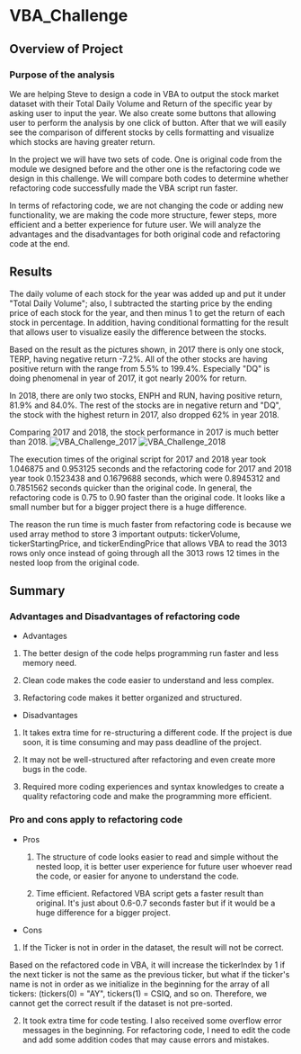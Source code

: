 # VBA_Challenge

## Overview of Project

### Purpose of the analysis

We are helping Steve to design a code in VBA to output the stock market dataset with their Total Daily Volume and Return of the specific year by asking user to input the year. We also create some buttons that allowing user to perform the analysis by one click of button. After that we will easily see the comparison of different stocks by cells formatting and visualize which stocks are having greater return.

In the project we will have two sets of code. One is original code from the module we designed before and the other one is the refactoring code we design in this challenge. We will compare both codes to determine whether refactoring code successfully made the VBA script run faster. 

In terms of refactoring code, we are not changing the code or adding new functionality, we are making the code more structure, fewer steps, more efficient and a better experience for future user. We will analyze the advantages and the disadvantages for both original code and refactoring code at the end. 

## Results

The daily volume of each stock for the year was added up and put it under "Total Daily Volume"; also, I subtracted the starting price by the ending price of each stock for the year, and then minus 1 to get the return of each stock in percentage. In addition, having conditional formatting for the result that allows user to visualize easily the difference between the stocks.

Based on the result as the pictures shown, in 2017 there is only one stock, TERP, having negative return -7.2%. All of the other stocks are having positive return with the range from 5.5% to 199.4%. Especially "DQ" is doing phenomenal in year of 2017, it got nearly 200% for return.

In 2018, there are only two stocks, ENPH and RUN, having positive return, 81.9% and 84.0%. The rest of the stocks are in negative return and "DQ", the stock with the highest return in 2017, also dropped 62% in year 2018.

Comparing 2017 and 2018, the stock performance in 2017 is much better than 2018.
![VBA_Challenge_2017](https://user-images.githubusercontent.com/100378319/158005074-0153c1cc-985b-4126-86e1-62cb21701e52.png)
![VBA_Challenge_2018](https://user-images.githubusercontent.com/100378319/158005081-9119935c-dd9e-4e29-9230-26933b2609d2.png)

The execution times of the original script for 2017 and 2018 year took 1.046875 and 0.953125 seconds and the refactoring code for 2017 and 2018 year took 0.1523438 and 0.1679688 seconds, which were 0.8945312 and 0.7851562 seconds quicker than the original code. In general, the refactoring code is 0.75 to 0.90 faster than the original code. It looks like a small number but for a bigger project there is a huge difference.

The reason the run time is much faster from refactoring code is because we used array method to store 3 important outputs: tickerVolume, tickerStartingPrice, and tickerEndingPrice that allows VBA to read the 3013 rows only once instead of going through all the 3013 rows 12 times in the nested loop from the original code.

## Summary

### Advantages and Disadvantages of refactoring code

- Advantages

1. The better design of the code helps programming run faster and less memory need.

2. Clean code makes the code easier to understand and less complex. 

3. Refactoring code makes it better organized and structured.

- Disadvantages

1. It takes extra time for re-structuring a different code. If the project is due soon, it is time consuming and may pass deadline of the project.

2. It may not be well-structured after refactoring and even create more bugs in the code.

3. Required more coding experiences and syntax knowledges to create a quality refactoring code and make the programming more efficient.

### Pro and cons apply to refactoring code

- Pros
  
  1. The structure of code looks easier to read and simple without the nested loop, it is better user experience for future user whoever read the code, or easier for anyone to understand the code.

  2. Time efficient. Refactored VBA script gets a faster result than original. It's just about 0.6-0.7 seconds faster but if it would be a huge difference for a bigger project.

- Cons

1. If the Ticker is not in order in the dataset, the result will not be correct.

Based on the refactored code in VBA, it will increase the tickerIndex by 1 if the next ticker is not the same as the previous ticker, but what if the ticker's name is not in order as we initialize in the beginning for the array of all tickers: (tickers(0) = "AY", tickers(1) = CSIQ, and so on. Therefore, we cannot get the correct result if the dataset is not pre-sorted.

2. It took extra time for code testing. I also received some overflow error messages in the beginning. For refactoring code, I need to edit the code and add some addition codes that may cause errors and mistakes.
